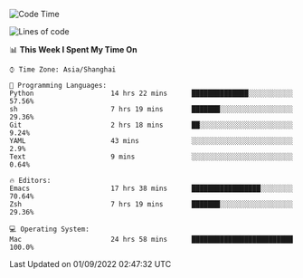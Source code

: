 <!--START_SECTION:waka-->
![Code Time](http://img.shields.io/badge/Code%20Time-838%20hrs%2029%20mins-blue)

![Lines of code](https://img.shields.io/badge/From%20Hello%20World%20I%27ve%20Written-22%20Thousand%20lines%20of%20code-blue)

📊 **This Week I Spent My Time On** 

```text
⌚︎ Time Zone: Asia/Shanghai

💬 Programming Languages: 
Python                   14 hrs 22 mins      ██████████████░░░░░░░░░░░   57.56% 
sh                       7 hrs 19 mins       ███████░░░░░░░░░░░░░░░░░░   29.36% 
Git                      2 hrs 18 mins       ██░░░░░░░░░░░░░░░░░░░░░░░   9.24% 
YAML                     43 mins             ░░░░░░░░░░░░░░░░░░░░░░░░░   2.9% 
Text                     9 mins              ░░░░░░░░░░░░░░░░░░░░░░░░░   0.64%

🔥 Editors: 
Emacs                    17 hrs 38 mins      █████████████████░░░░░░░░   70.64% 
Zsh                      7 hrs 19 mins       ███████░░░░░░░░░░░░░░░░░░   29.36%

💻 Operating System: 
Mac                      24 hrs 58 mins      █████████████████████████   100.0%

```


 Last Updated on 01/09/2022 02:47:32 UTC
<!--END_SECTION:waka-->
